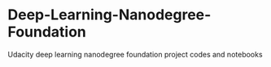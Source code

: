 # Deep-Learning-Nanodegree-Foundation
Udacity deep learning nanodegree foundation project codes and notebooks
